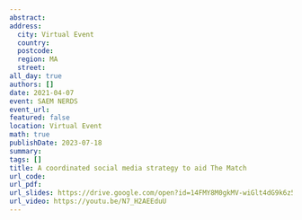 ```yaml
---
abstract: 
address:
  city: Virtual Event
  country:
  postcode: 
  region: MA
  street: 
all_day: true
authors: []
date: 2021-04-07
event: SAEM NERDS
event_url: 
featured: false
location: Virtual Event
math: true
publishDate: 2023-07-18
summary: 
tags: []
title: A coordinated social media strategy to aid The Match
url_code: 
url_pdf: 
url_slides: https://drive.google.com/open?id=14FMY8M0gkMV-wiGlt4dG9k6z5JTx8HzT
url_video: https://youtu.be/N7_H2AEEduU
---
```

